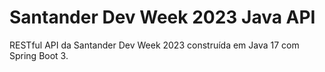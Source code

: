 # Santander Dev Week 2023 Java API

RESTful API da Santander Dev Week 2023 construída em Java 17 com Spring Boot 3.
